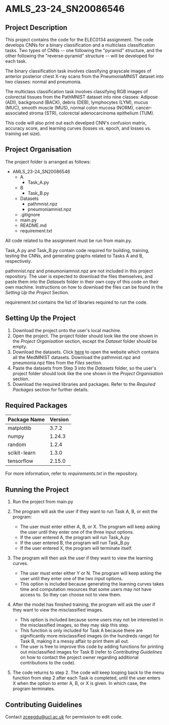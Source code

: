 # AMLS_23-24_SN20086546
## Project Description
This project contains the code for the ELEC0134 assignment. The code develops CNNs for a binary classification and a multiclass classification tasks. Two types of CNNs -- one following the "pyramid" structure, and the other following the "reverse-pyramid" structure -- will be developed for each task.

The binary classification task involves classifying grayscale images of anterior posterior chest X-ray scans from the PneumoniaMNIST dataset into two classes: normal and pneumonia.

The multiclass classification task involves classifying RGB images of colorectal tissues from the PathMNIST dataset into nine classes: Adipose (ADI), background (BACK), debris (DEB), lymphocytes (LYM), mucus (MUC), smooth muscle (MUS), normal colon mucosa (NORM), cancer-associated stroma (STR), colorectal adenocarcinoma epithelium (TUM).

This code will also print out each develped CNN's confusion matrix, accuracy score, and learning curves (losses vs. epoch, and losses vs. training set size).

## Project Organisation
The project folder is arranged as follows:
- AMLS_23-24_SN20086546
  - A
    - Task_A.py
  - B
    - Task_B.py
  - Datasets
    - pathmnist.npz
    - pneumoniamnist.npz
  - .gitignore
  - main.py
  - README.md
  - requirement.txt

All code related to the assignment must be run from main.py.

Task_A.py and Task_B.py contain code required for building, training, testing the CNNs, and generating graphs related to Tasks A and B, respectively.

pathmnist.npz and pneumoniamnist.npz are not included in this project repository. The user is expected to download the files themselves, and paste them into the _Datasets_ folder in their own copy of this code on their own machine. Instructions on how to download the files can be found in the *Setting Up the Project* Section.

requirement.txt contains the list of libraries required to run the code.

## Setting Up the Project
1. Download the project onto the user's local machine.
2. Open the project. The project folder should look like the one shown in the *Project Organisation* section, except the *Dataset* folder should be empty.
3. Download the datasets. Click [here](https://zenodo.org/records/6496656) to open the website which contains all the MedMNIST datasets. Download the pathmnist.npz and pneumonia.npz files from the _Files_ section.
4. Paste the datasets from Step 3 into the _Datasets_ folder, so the user's project folder should look like the one shown in the _Project Organisation_ section.
5. Download the required libraries and packages. Refer to the _Required Packages_ section for further details.

## Required Packages
| Package Name | Version |
| -------- | -------- |
| matplotlib | 3.7.2 |
| numpy | 1.24.3 |
| random | 1.2.4 |
| scikit-learn | 1.3.0 |
| tensorflow | 2.15.0 |

For more information, refer to _requirements.txt_ in the repository.

## Running the Project
1. Run the project from main.py
2. The program will ask the user if they want to run Task A, B, or exit the program:
    - The user must enter either A, B, or X. The program will keep asking the user until they enter one of the three input options.
    - If the user entered A, the program will run Task_A.py
    - If the user entered B, the program will run Task_B.py
    - If the user entered X, the program will terminate itself.

3. The program will then ask the user if they want to view the learning curves.
    - The user must enter either Y or N. The program will keep asking the user until they enter one of the two input options.
    - This option is included because generating the learning curves takes time and computation resources that some users may not have access to. So they can choose not to view them.

4. After the model has finished training, the program will ask the user if they want to view the misclassified images.
    - This option is included because some users may not be interested in the misclassified images, so they may skip this step.
    - This function is only included for Task A because there are significantly more misclassified images (in the hundreds range) for Task B, making it a messy affair to print them all out.
    - The user is free to improve this code by adding functions for printing out misclassified images for Task B (refer to _Contributing Guidelines_ on how to contact the project owner regarding additional contributions to the code).

5. The code returns to step 2. The code will keep looping back to the menu function from step 2 after each Task is completed, until the user enters X when the option to enter A, B, or X is given. In which case, the program terminates.

## Contributing Guidelines
Contact zceegdu@ucl.ac.uk for permission to edit code.
